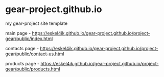 # gear-project.github.io

my gear-project site template

main page - https://eskel4ik.github.io/gear-project.github.io/project-gear/public/index.html

contacts page - https://eskel4ik.github.io/gear-project.github.io/project-gear/public/contact-us.html

products page - https://eskel4ik.github.io/gear-project.github.io/project-gear/public/products.html
